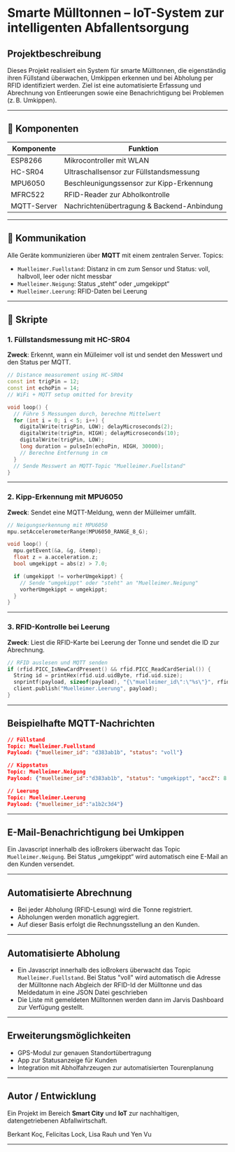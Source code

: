 
# Smarte Mülltonnen – IoT-System zur intelligenten Abfallentsorgung

## Projektbeschreibung

Dieses Projekt realisiert ein System für smarte Mülltonnen, die eigenständig ihren Füllstand überwachen, Umkippen erkennen und bei Abholung per RFID identifiziert werden. Ziel ist eine automatisierte Erfassung und Abrechnung von Entleerungen sowie eine Benachrichtigung bei Problemen (z. B. Umkippen).

---

## 🔧 Komponenten

| Komponente       | Funktion                                   |
|------------------|--------------------------------------------|
| ESP8266          | Mikrocontroller mit WLAN                   |
| HC-SR04          | Ultraschallsensor zur Füllstandsmessung    |
| MPU6050          | Beschleunigungssensor zur Kipp-Erkennung   |
| MFRC522          | RFID-Reader zur Abholkontrolle             |
| MQTT-Server      | Nachrichtenübertragung & Backend-Anbindung |

---

## 📡 Kommunikation

Alle Geräte kommunizieren über **MQTT** mit einem zentralen Server. Topics:

- `Muelleimer.Fuellstand`: Distanz in cm zum Sensor und Status: voll, halbvoll, leer oder nicht messbar
- `Muelleimer.Neigung`: Status „steht“ oder „umgekippt“
- `Muelleimer.Leerung`: RFID-Daten bei Leerung

---

## 📁 Skripte

### 1. Füllstandsmessung mit HC-SR04

**Zweck**: Erkennt, wann ein Mülleimer voll ist und sendet den Messwert und den Status per MQTT.

```cpp
// Distance measurement using HC-SR04
const int trigPin = 12;
const int echoPin = 14;
// WiFi + MQTT setup omitted for brevity

void loop() {
  // Führe 5 Messungen durch, berechne Mittelwert
  for (int i = 0; i < 5; i++) {
    digitalWrite(trigPin, LOW); delayMicroseconds(2);
    digitalWrite(trigPin, HIGH); delayMicroseconds(10);
    digitalWrite(trigPin, LOW);
    long duration = pulseIn(echoPin, HIGH, 30000);
    // Berechne Entfernung in cm
  }
  // Sende Messwert an MQTT-Topic "Muelleimer.Fuellstand"
}
```

---

### 2. Kipp-Erkennung mit MPU6050

**Zweck**: Sendet eine MQTT-Meldung, wenn der Mülleimer umfällt.

```cpp
// Neigungserkennung mit MPU6050
mpu.setAccelerometerRange(MPU6050_RANGE_8_G);

void loop() {
  mpu.getEvent(&a, &g, &temp);
  float z = a.acceleration.z;
  bool umgekippt = abs(z) > 7.0;

  if (umgekippt != vorherUmgekippt) {
    // Sende "umgekippt" oder "steht" an "Muelleimer.Neigung"
    vorherUmgekippt = umgekippt;
  }
}
```

---

### 3. RFID-Kontrolle bei Leerung

**Zweck**: Liest die RFID-Karte bei Leerung der Tonne und sendet die ID zur Abrechnung.

```cpp
// RFID auslesen und MQTT senden
if (rfid.PICC_IsNewCardPresent() && rfid.PICC_ReadCardSerial()) {
  String id = printHex(rfid.uid.uidByte, rfid.uid.size);
  snprintf(payload, sizeof(payload), "{\"muelleimer_id\":\"%s\"}", rfidID.c_str());
  client.publish("Muelleimer.Leerung", payload);
}
```

---

## Beispielhafte MQTT-Nachrichten

```json
// Füllstand
Topic: Muelleimer.Fuellstand
Payload: {"muelleimer_id": "d383ab1b", "status": "voll"}

// Kippstatus
Topic: Muelleimer.Neigung
Payload: {"muelleimer_id":"d383ab1b", "status": "umgekippt", "accZ": 8.77}

// Leerung
Topic: Muelleimer.Leerung
Payload: {"muelleimer_id":"a1b2c3d4"}
```

---

## E-Mail-Benachrichtigung bei Umkippen

Ein Javascript innerhalb des ioBrokers überwacht das Topic `Muelleimer.Neigung`. Bei Status „umgekippt“ wird automatisch eine E-Mail an den Kunden versendet.

---

## Automatisierte Abrechnung

- Bei jeder Abholung (RFID-Lesung) wird die Tonne registriert.
- Abholungen werden monatlich aggregiert.
- Auf dieser Basis erfolgt die Rechnungsstellung an den Kunden.

---

## Automatisierte Abholung

- Ein Javascript innerhalb des ioBrokers überwacht das Topic `Muelleimer.Fuellstand`. Bei Status "voll" wird automatisch die Adresse der Mülltonne nach Abgleich der RFID-Id der Mülltonne und das Meldedatum in eine JSON Datei geschrieben
- Die Liste mit gemeldeten Mülltonnen werden dann im Jarvis Dashboard zur Verfügung gestellt.

---

## Erweiterungsmöglichkeiten

- GPS-Modul zur genauen Standortübertragung
- App zur Statusanzeige für Kunden
- Integration mit Abholfahrzeugen zur automatisierten Tourenplanung

---

## Autor / Entwicklung

Ein Projekt im Bereich **Smart City** und **IoT** zur nachhaltigen, datengetriebenen Abfallwirtschaft.


Berkant Koç, Felicitas Lock, Lisa Rauh und Yen Vu

---
